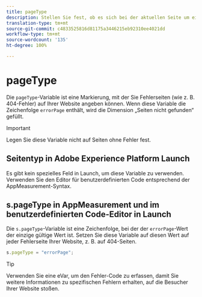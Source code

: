 ```yaml
---
title: pageType
description: Stellen Sie fest, ob es sich bei der aktuellen Seite um einen 404-Fehler handelt.
translation-type: tm+mt
source-git-commit: c4833525816d81175a3446215eb92310ee4021dd
workflow-type: tm+mt
source-wordcount: '135'
ht-degree: 100%

---
```



# pageType

Die `pageType`-Variable ist eine Markierung, mit der Sie Fehlerseiten (wie z. B. 404-Fehler) auf Ihrer Website angeben können. Wenn diese Variable die Zeichenfolge `errorPage` enthält, wird die Dimension „Seiten nicht gefunden“ gefüllt.

>[!IMPORTANT]
>
>Legen Sie diese Variable nicht auf Seiten ohne Fehler fest.

## Seitentyp in Adobe Experience Platform Launch

Es gibt kein spezielles Feld in Launch, um diese Variable zu verwenden. Verwenden Sie den Editor für benutzerdefinierten Code entsprechend der AppMeasurement-Syntax.

## s.pageType in AppMeasurement und im benutzerdefinierten Code-Editor in Launch

Die `s.pageType`-Variable ist eine Zeichenfolge, bei der der `errorPage`-Wert der einzige gültige Wert ist. Setzen Sie diese Variable auf diesen Wert auf jeder Fehlerseite Ihrer Website, z. B. auf 404-Seiten.

```js
s.pageType = "errorPage";
```

>[!TIP]
>
>Verwenden Sie eine eVar, um den Fehler-Code zu erfassen, damit Sie weitere Informationen zu spezifischen Fehlern erhalten, auf die Besucher Ihrer Website stoßen.

